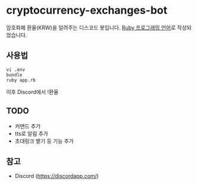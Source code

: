 # cryptocurrency-exchanges-bot 
암호화폐 환율(KRW)을 알려주는 디스코드 봇입니다. [Ruby 프로그래밍 언어](https://github.com/ruby/ruby)로 작성되었습니다.

## 사용법
```
vi .env
bundle
ruby app.rb
```
이후 Discord에서 !환율

## TODO
* 커맨드 추가
* tts로 알림 추가
* 초대링크 뱉기 등 기능 추가

## 참고
* Discord (https://discordapp.com/)
